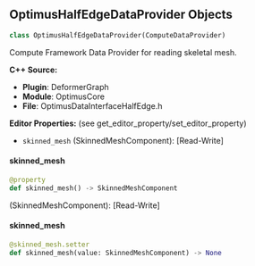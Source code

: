 ## OptimusHalfEdgeDataProvider Objects

```python
class OptimusHalfEdgeDataProvider(ComputeDataProvider)
```

Compute Framework Data Provider for reading skeletal mesh.

**C++ Source:**

- **Plugin**: DeformerGraph
- **Module**: OptimusCore
- **File**: OptimusDataInterfaceHalfEdge.h

**Editor Properties:** (see get_editor_property/set_editor_property)

- ``skinned_mesh`` (SkinnedMeshComponent):  [Read-Write]

<a id="unreal.OptimusHalfEdgeDataProvider.skinned_mesh"></a>

#### skinned_mesh

```python
@property
def skinned_mesh() -> SkinnedMeshComponent
```

(SkinnedMeshComponent):  [Read-Write]

<a id="unreal.OptimusHalfEdgeDataProvider.skinned_mesh"></a>

#### skinned_mesh

```python
@skinned_mesh.setter
def skinned_mesh(value: SkinnedMeshComponent) -> None
```

<a id="unreal.OptimusLoopTerminalDataProvider"></a>